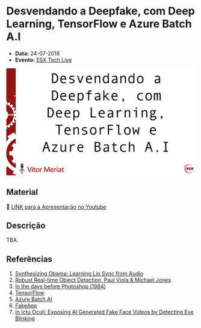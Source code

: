 # Desvendando a Deepfake, com Deep Learning, TensorFlow e Azure Batch A.I

* **Data:** 24-07-2018
* **Evento:** [ESX Tech Live](https://esx-tech-live.azurewebsites.net/)

<p align="center">
  <img src="../img/04.jpg">
</p>

## Material

:floppy_disk: [LINK para a Apresentação no Youtube](https://www.youtube.com/embed/Bjo-trLsSEI?rel=0&amp;start=3864)

## Descrição

TBA.

## Referências

1. [Synthesizing Obama: Learning Lip Sync from Audio](http://grail.cs.washington.edu/projects/AudioToObama/siggraph17_obama.pdf)
2. [Robust Real-time Object Detection, Paul Viola & Michael Jones](https://www.researchgate.net/publication/215721846_Robust_Real-Time_Object_Detection)
3. [In the days before Photoshop (1984)](https://www.youtube.com/watch?v=SvVJHjzwhzU)
4. [TensorFlow](https://www.tensorflow.org/)
5. [Azure Batch AI](https://azure.microsoft.com/en-us/services/batch-ai/)
6. [FakeApp](https://www.fakeapp.org/)
7. [In Ictu Oculi: Exposing AI Generated Fake Face
Videos by Detecting Eye Blinking](https://arxiv.org/pdf/1806.02877.pdf)
